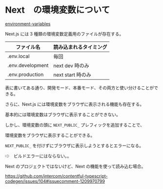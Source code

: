 # Next　の環境変数について
[environment-variables](https://nextjs.org/docs/basic-features/environment-variables)

Next.js には 3 種類の環境変数定義用のファイルが存在する。

|ファイル名|読み込まれるタイミング|
|-|-|
|.env.local|毎回|
|.env.development|next dev 時のみ|
|.env.production|next start 時のみ|

表に書いてある通り、開発モード、本番モード、その両方と使い分けることができる。

さらに、Next.js には環境変数をブラウザに表示される機能も存在する。

基本的には環境変数はブラウザに表示することができない。

しかし、環境変数の頭に `NEXT_PUBLIC_` プレフィックを追加することで、

環境変数をブラウザに表示することができる。

`NEXT_PUBLIC_` を付けずにブラウザに表示しようとするとエラーになる。

⇨　ビルドエラーにはならない。。

Next のプロジェクトではないけど、Next の機能を使って読み込む場合。

https://github.com/intercom/contentful-typescript-codegen/issues/104#issuecomment-1209970799